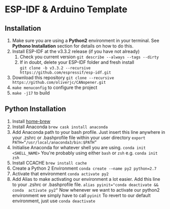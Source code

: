 # ESP-IDF & Arduino Template

## Installation
1. Make sure you are using a **Python2**  environment in your terminal. See **Pythono Installation** section for details on how to do this.
2. Install ESP-IDF at the v3.3.2 release (if you have not already) 
	1. Check you current version
 `git describe --always --tags --dirty`
	2. If in doubt, delete your ESP-IDF folder and fresh install  
`git clone -b v3.3.2 --recursive https://github.com/espressif/esp-idf.git`
4. Download this repository
`git clone --recursive https://github.com/oliverjc/CANopener.git`
5. `make menuconfig`  to configure the project
6. `make -j17` to build


## Python Installation
1. Install [home-brew](https://brew.sh/)
2. Install Anaconda
`brew cask install anaconda`
4. Add Anaconda path to your bash profile. Just insert this line anywhere in your .zshrc or .bashprofile file within your user directory
`export PATH=“/usr/local/anaconda3/bin:$PATH”`
5. Initialise Anaconda for whatever shell you are using. `conda init <SHELL_NAME>` You're probably using either `bash` or `zsh` e.g.
`conda init zsh`
6. Install CCACHE
`brew install cache`
6. Create a Python 2 Environment
`conda create -—name py2 python=2.7`
7. Activate that environment
 `conda activate py2`
8. Add Alias to make activating our environment a lot easier. Add this line to your .zshrc or .bashprofile file. 
`alias pyinit="conda deactivate && conda  activate py2”`
Now whenever we want to activate our python2 environment we simply have to call `pyinit`
To revert to our default environment, just use `conda deactivate`
